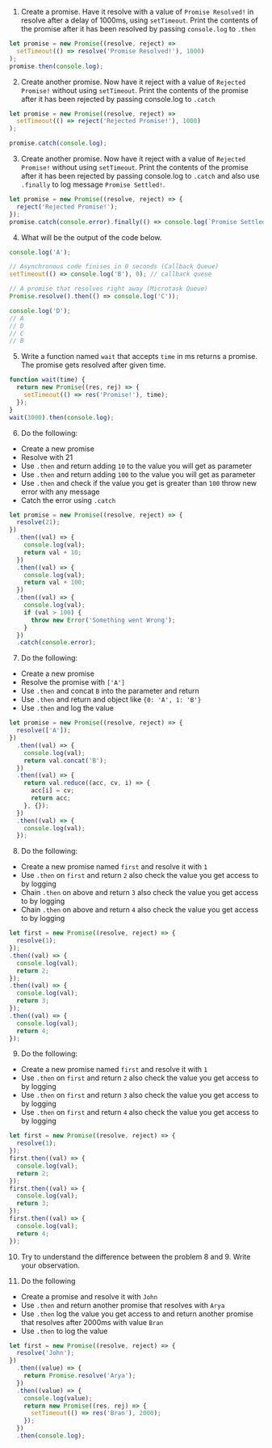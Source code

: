 1. Create a promise. Have it resolve with a value of `Promise Resolved!` in resolve after a delay of 1000ms, using `setTimeout`. Print the contents of the promise after it has been resolved by passing `console.log` to `.then`

```js
let promise = new Promise((resolve, reject) =>
  setTimeout(() => resolve('Promise Resolved!'), 1000)
);
promise.then(console.log);
```

2. Create another promise. Now have it reject with a value of `Rejected Promise!` without using `setTimeout`. Print the contents of the promise after it has been rejected by passing console.log to `.catch`

```js
let promise = new Promise((resolve, reject) =>
  setTimeout(() => reject('Rejected Promise!'), 1000)
);

promise.catch(console.log);
```

3. Create another promise. Now have it reject with a value of `Rejected Promise!` without using `setTimeout`. Print the contents of the promise after it has been rejected by passing console.log to `.catch` and also use `.finally` to log message `Promise Settled!`.

```js
let promise = new Promise((resolve, reject) => {
  reject('Rejected Promise!');
});
promise.catch(console.error).finally(() => console.log(`Promise Settled!`));
```

4. What will be the output of the code below.

```js
console.log('A');

// Asynchronous code finises in 0 seconds (Callback Queue)
setTimeout(() => console.log('B'), 0); // callback queue

// A promise that resolves right away (Microtask Queue)
Promise.resolve().then(() => console.log('C'));

console.log('D');
// A
// D
// C
// B
```

5.  Write a function named `wait` that accepts `time` in ms returns a promise. The promise gets resolved after given time.

```js
function wait(time) {
  return new Promise((res, rej) => {
    setTimeout(() => res('Promise!'), time);
  });
}
wait(3000).then(console.log);
```

6. Do the following:

- Create a new promise
- Resolve with 21
- Use `.then` and return adding `10` to the value you will get as parameter
- Use `.then` and return adding `100` to the value you will get as parameter
- Use `.then` and check if the value you get is greater than `100` throw new error with any message
- Catch the error using `.catch`

```js
let promise = new Promise((resolve, reject) => {
  resolve(21);
})
  .then((val) => {
    console.log(val);
    return val + 10;
  })
  .then((val) => {
    console.log(val);
    return val + 100;
  })
  .then((val) => {
    console.log(val);
    if (val > 100) {
      throw new Error('Something went Wrong');
    }
  })
  .catch(console.error);
```

7. Do the following:

- Create a new promise
- Resolve the promise with `['A']`
- Use `.then` and concat `B` into the parameter and return
- Use `.then` and return and object like `{0: 'A', 1: 'B'}`
- Use `.then` and log the value

```js
let promise = new Promise((resolve, reject) => {
  resolve(['A']);
})
  .then((val) => {
    console.log(val);
    return val.concat('B');
  })
  .then((val) => {
    return val.reduce((acc, cv, i) => {
      acc[i] = cv;
      return acc;
    }, {});
  })
  .then((val) => {
    console.log(val);
  });
```

8. Do the following:

- Create a new promise named `first` and resolve it with `1`
- Use `.then` on `first` and return `2` also check the value you get access to by logging
- Chain `.then` on above and return `3` also check the value you get access to by logging
- Chain `.then` on above and return `4` also check the value you get access to by logging

```js
let first = new Promise((resolve, reject) => {
  resolve(1);
});
.then((val) => {
  console.log(val);
  return 2;
});
.then((val) => {
  console.log(val);
  return 3;
});
.then((val) => {
  console.log(val);
  return 4;
});

```

9. Do the following:

- Create a new promise named `first` and resolve it with `1`
- Use `.then` on `first` and return `2` also check the value you get access to by logging
- Use `.then` on `first` and return `3` also check the value you get access to by logging
- Use `.then` on `first` and return `4` also check the value you get access to by logging

```js
let first = new Promise((resolve, reject) => {
  resolve(1);
});
first.then((val) => {
  console.log(val);
  return 2;
});
first.then((val) => {
  console.log(val);
  return 3;
});
first.then((val) => {
  console.log(val);
  return 4;
});
```

10. Try to understand the difference between the problem 8 and 9. Write your observation.

11. Do the following

- Create a promise and resolve it with `John`
- Use `.then` and return another promise that resolves with `Arya`
- Use `.then` log the value you get access to and return another promise that resolves after 2000ms with value `Bran`
- Use `.then` to log the value

```js
let first = new Promise((resolve, reject) => {
  resolve('John');
})
  .then((value) => {
    return Promise.resolve('Arya');
  })
  .then((value) => {
    console.log(value);
    return new Promise((res, rej) => {
      setTimeout(() => res('Bran'), 2000);
    });
  })
  .then(console.log);
```
